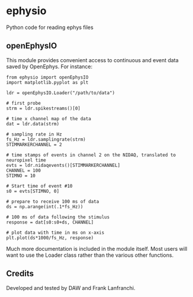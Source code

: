 # ephysio
Python code for reading ephys files

## openEphysIO
This module provides convenient access to continuous and event data saved by OpenEphys. For instance:

    from ephysio import openEphysIO
    import matplotlib.pyplot as plt
    
    ldr = openEphysIO.Loader("/path/to/data")
    
    # first probe
    strm = ldr.spikestreams()[0] 
    
    # time x channel map of the data
    dat = ldr.data(strm) 
    
    # sampling rate in Hz
    fs_Hz = ldr.samplingrate(strm) 
    STIMMARKERCHANNEL = 2
    
    # time stamps of events in channel 2 on the NIDAQ, translated to neuropixel time
    evts = ldr.nidaqevents()[STIMMARKERCHANNEL] 
    CHANNEL = 100
    STIMNO = 10
    
    # Start time of event #10
    s0 = evts[STIMNO, 0] 
    
    # prepare to receive 100 ms of data
    ds = np.arange(int(.1*fs_Hz)) 
    
    # 100 ms of data following the stimulus 
    response = dat[s0:s0+ds, CHANNEL] 
    
    # plot data with time in ms on x-axis
    plt.plot(ds*1000/fs_Hz, response) 

Much more documentation is included in the module itself. Most users will want to use the Loader class rather than the various other functions.

## Credits

Developed and tested by DAW and Frank Lanfranchi.
